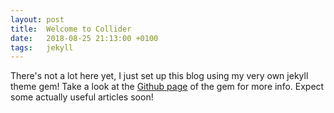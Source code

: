```yaml
---
layout: post
title:  Welcome to Collider
date:   2018-08-25 21:13:00 +0100
tags:   jekyll
---
```


There's not a lot here yet, I just set up this blog using my very own jekyll theme gem! Take a look at the [Github page](https://github.com/ryancolorcafe/jekyll-theme-collider) of the gem for more info. Expect some actually useful articles soon!
